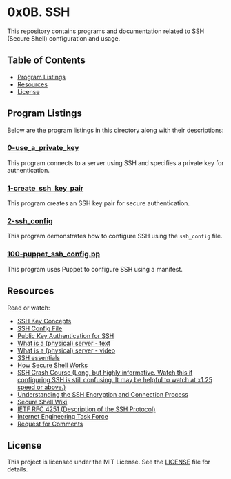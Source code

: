 # 0x0B. SSH

This repository contains programs and documentation related to SSH (Secure Shell) configuration and usage.

## Table of Contents

- [Program Listings](#program-listings)
- [Resources](#resources)
- [License](#license)

## Program Listings

Below are the program listings in this directory along with their descriptions:

### [0-use_a_private_key](https://github.com/iakev/alx-system_engineering-devops/blob/main/0x0B-ssh/0-use_a_private_key)

This program connects to a server using SSH and specifies a private key for authentication.

### [1-create_ssh_key_pair](https://github.com/iakev/alx-system_engineering-devops/blob/main/0x0B-ssh/1-create_ssh_key_pair)

This program creates an SSH key pair for secure authentication.

### [2-ssh_config](https://github.com/iakev/alx-system_engineering-devops/blob/main/0x0B-ssh/2-ssh_config)

This program demonstrates how to configure SSH using the `ssh_config` file.

### [100-puppet_ssh_config.pp](https://github.com/iakev/alx-system_engineering_devops/blob/main/0x0B-ssh/4-puppet_ssh_config.pp)

This program uses Puppet to configure SSH using a manifest.

## Resources

Read or watch:

- [SSH Key Concepts](https://example.com/ssh-key-concepts-link)
- [SSH Config File](https://www.ssh.com/academy/ssh/config)
- [Public Key Authentication for SSH](https://www.ssh.com/academy/ssh/public-key-authentication)
- [What is a (physical) server - text](https://en.wikipedia.org/wiki/Server_%28computing%29#Hardware_requirement)
- [What is a (physical) server - video](https://www.youtube.com/watch?v=B1ANfsDyjeA)
- [SSH essentials](https://www.digitalocean.com/community/tutorials/ssh-essentials-working-with-ssh-servers-clients-and-keys)
- [How Secure Shell Works](https://www.youtube.com/watch?v=ORcvSkgdA58)
- [SSH Crash Course (Long, but highly informative. Watch this if configuring SSH is still confusing. It may be helpful to watch at x1.25 speed or above.)](https://www.youtube.com/watch?v=hQWRp-FdTpc)
- [Understanding the SSH Encryption and Connection Process](https://www.digitalocean.com/community/tutorials/understanding-the-ssh-encryption-and-connection-process)
- [Secure Shell Wiki](https://en.wikipedia.org/wiki/Secure_Shell)
- [IETF RFC 4251 (Description of the SSH Protocol)](https://www.ietf.org/rfc/rfc4251.txt)
- [Internet Engineering Task Force](https://en.wikipedia.org/wiki/Internet_Engineering_Task_Force)
- [Request for Comments](https://en.wikipedia.org/wiki/Request_for_Comments)
## License

This project is licensed under the MIT License. See the [LICENSE](https://github.com/iakev/alx-system_engineering-devops/blob/main/LICENSE) file for details.
